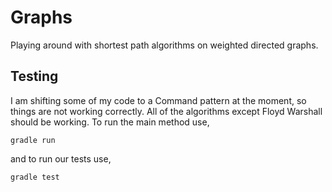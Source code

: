# Graphs
Playing around with shortest path algorithms on weighted directed graphs.

## Testing
I am shifting some of my code to a Command pattern at the moment, so things are not working correctly. All of the algorithms except Floyd Warshall should be working. To run the main method use,
```
gradle run
```
and to run our tests use,
```
gradle test
```
